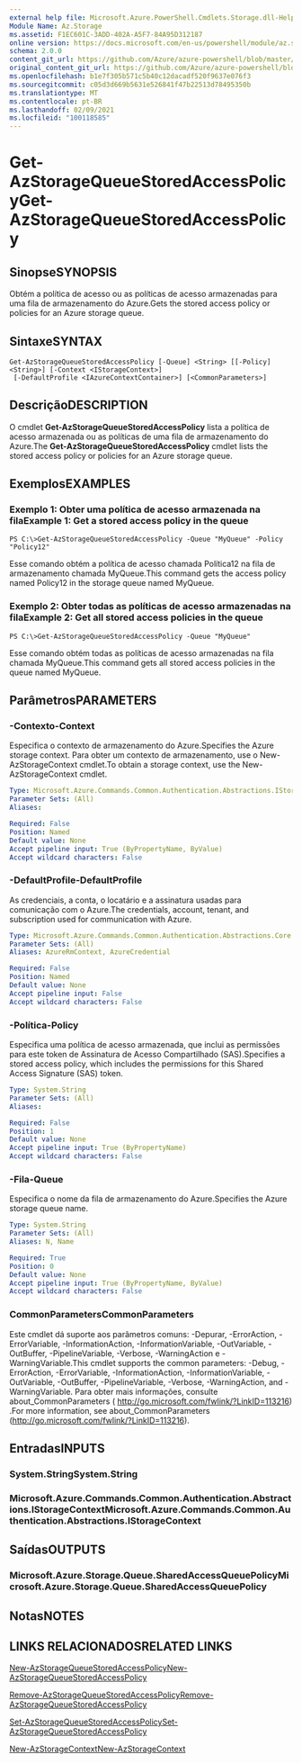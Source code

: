 ```yaml
---
external help file: Microsoft.Azure.PowerShell.Cmdlets.Storage.dll-Help.xml
Module Name: Az.Storage
ms.assetid: F1EC601C-3ADD-402A-A5F7-84A95D312187
online version: https://docs.microsoft.com/en-us/powershell/module/az.storage/get-azstoragequeuestoredaccesspolicy
schema: 2.0.0
content_git_url: https://github.com/Azure/azure-powershell/blob/master/src/Storage/Storage.Management/help/Get-AzStorageQueueStoredAccessPolicy.md
original_content_git_url: https://github.com/Azure/azure-powershell/blob/master/src/Storage/Storage.Management/help/Get-AzStorageQueueStoredAccessPolicy.md
ms.openlocfilehash: b1e7f305b571c5b40c12dacadf520f9637e076f3
ms.sourcegitcommit: c05d3d669b5631e526841f47b22513d78495350b
ms.translationtype: MT
ms.contentlocale: pt-BR
ms.lasthandoff: 02/09/2021
ms.locfileid: "100118585"
---
```

# <span data-ttu-id="ab674-101">Get-AzStorageQueueStoredAccessPolicy</span><span class="sxs-lookup"><span data-stu-id="ab674-101">Get-AzStorageQueueStoredAccessPolicy</span></span>

## <span data-ttu-id="ab674-102">Sinopse</span><span class="sxs-lookup"><span data-stu-id="ab674-102">SYNOPSIS</span></span>
<span data-ttu-id="ab674-103">Obtém a política de acesso ou as políticas de acesso armazenadas para uma fila de armazenamento do Azure.</span><span class="sxs-lookup"><span data-stu-id="ab674-103">Gets the stored access policy or policies for an Azure storage queue.</span></span>

## <span data-ttu-id="ab674-104">Sintaxe</span><span class="sxs-lookup"><span data-stu-id="ab674-104">SYNTAX</span></span>

```
Get-AzStorageQueueStoredAccessPolicy [-Queue] <String> [[-Policy] <String>] [-Context <IStorageContext>]
 [-DefaultProfile <IAzureContextContainer>] [<CommonParameters>]
```

## <span data-ttu-id="ab674-105">Descrição</span><span class="sxs-lookup"><span data-stu-id="ab674-105">DESCRIPTION</span></span>
<span data-ttu-id="ab674-106">O cmdlet **Get-AzStorageQueueStoredAccessPolicy** lista a política de acesso armazenada ou as políticas de uma fila de armazenamento do Azure.</span><span class="sxs-lookup"><span data-stu-id="ab674-106">The **Get-AzStorageQueueStoredAccessPolicy** cmdlet lists the stored access policy or policies for an Azure storage queue.</span></span>

## <span data-ttu-id="ab674-107">Exemplos</span><span class="sxs-lookup"><span data-stu-id="ab674-107">EXAMPLES</span></span>

### <span data-ttu-id="ab674-108">Exemplo 1: Obter uma política de acesso armazenada na fila</span><span class="sxs-lookup"><span data-stu-id="ab674-108">Example 1: Get a stored access policy in the queue</span></span>
```
PS C:\>Get-AzStorageQueueStoredAccessPolicy -Queue "MyQueue" -Policy "Policy12"
```

<span data-ttu-id="ab674-109">Esse comando obtém a política de acesso chamada Política12 na fila de armazenamento chamada MyQueue.</span><span class="sxs-lookup"><span data-stu-id="ab674-109">This command gets the access policy named Policy12 in the storage queue named MyQueue.</span></span>

### <span data-ttu-id="ab674-110">Exemplo 2: Obter todas as políticas de acesso armazenadas na fila</span><span class="sxs-lookup"><span data-stu-id="ab674-110">Example 2: Get all stored access policies in the queue</span></span>
```
PS C:\>Get-AzStorageQueueStoredAccessPolicy -Queue "MyQueue"
```

<span data-ttu-id="ab674-111">Esse comando obtém todas as políticas de acesso armazenadas na fila chamada MyQueue.</span><span class="sxs-lookup"><span data-stu-id="ab674-111">This command gets all stored access policies in the queue named MyQueue.</span></span>

## <span data-ttu-id="ab674-112">Parâmetros</span><span class="sxs-lookup"><span data-stu-id="ab674-112">PARAMETERS</span></span>

### <span data-ttu-id="ab674-113">-Contexto</span><span class="sxs-lookup"><span data-stu-id="ab674-113">-Context</span></span>
<span data-ttu-id="ab674-114">Especifica o contexto de armazenamento do Azure.</span><span class="sxs-lookup"><span data-stu-id="ab674-114">Specifies the Azure storage context.</span></span>
<span data-ttu-id="ab674-115">Para obter um contexto de armazenamento, use o New-AzStorageContext cmdlet.</span><span class="sxs-lookup"><span data-stu-id="ab674-115">To obtain a storage context, use the New-AzStorageContext cmdlet.</span></span>

```yaml
Type: Microsoft.Azure.Commands.Common.Authentication.Abstractions.IStorageContext
Parameter Sets: (All)
Aliases:

Required: False
Position: Named
Default value: None
Accept pipeline input: True (ByPropertyName, ByValue)
Accept wildcard characters: False
```

### <span data-ttu-id="ab674-116">-DefaultProfile</span><span class="sxs-lookup"><span data-stu-id="ab674-116">-DefaultProfile</span></span>
<span data-ttu-id="ab674-117">As credenciais, a conta, o locatário e a assinatura usadas para comunicação com o Azure.</span><span class="sxs-lookup"><span data-stu-id="ab674-117">The credentials, account, tenant, and subscription used for communication with Azure.</span></span>

```yaml
Type: Microsoft.Azure.Commands.Common.Authentication.Abstractions.Core.IAzureContextContainer
Parameter Sets: (All)
Aliases: AzureRmContext, AzureCredential

Required: False
Position: Named
Default value: None
Accept pipeline input: False
Accept wildcard characters: False
```

### <span data-ttu-id="ab674-118">-Política</span><span class="sxs-lookup"><span data-stu-id="ab674-118">-Policy</span></span>
<span data-ttu-id="ab674-119">Especifica uma política de acesso armazenada, que inclui as permissões para este token de Assinatura de Acesso Compartilhado (SAS).</span><span class="sxs-lookup"><span data-stu-id="ab674-119">Specifies a stored access policy, which includes the permissions for this Shared Access Signature (SAS) token.</span></span>

```yaml
Type: System.String
Parameter Sets: (All)
Aliases:

Required: False
Position: 1
Default value: None
Accept pipeline input: True (ByPropertyName)
Accept wildcard characters: False
```

### <span data-ttu-id="ab674-120">-Fila</span><span class="sxs-lookup"><span data-stu-id="ab674-120">-Queue</span></span>
<span data-ttu-id="ab674-121">Especifica o nome da fila de armazenamento do Azure.</span><span class="sxs-lookup"><span data-stu-id="ab674-121">Specifies the Azure storage queue name.</span></span>

```yaml
Type: System.String
Parameter Sets: (All)
Aliases: N, Name

Required: True
Position: 0
Default value: None
Accept pipeline input: True (ByPropertyName, ByValue)
Accept wildcard characters: False
```

### <span data-ttu-id="ab674-122">CommonParameters</span><span class="sxs-lookup"><span data-stu-id="ab674-122">CommonParameters</span></span>
<span data-ttu-id="ab674-123">Este cmdlet dá suporte aos parâmetros comuns: -Depurar, -ErrorAction, -ErrorVariable, -InformationAction, -InformationVariable, -OutVariable, -OutBuffer, -PipelineVariable, -Verbose, -WarningAction e -WarningVariable.</span><span class="sxs-lookup"><span data-stu-id="ab674-123">This cmdlet supports the common parameters: -Debug, -ErrorAction, -ErrorVariable, -InformationAction, -InformationVariable, -OutVariable, -OutBuffer, -PipelineVariable, -Verbose, -WarningAction, and -WarningVariable.</span></span> <span data-ttu-id="ab674-124">Para obter mais informações, consulte about_CommonParameters ( http://go.microsoft.com/fwlink/?LinkID=113216) .</span><span class="sxs-lookup"><span data-stu-id="ab674-124">For more information, see about_CommonParameters (http://go.microsoft.com/fwlink/?LinkID=113216).</span></span>

## <span data-ttu-id="ab674-125">Entradas</span><span class="sxs-lookup"><span data-stu-id="ab674-125">INPUTS</span></span>

### <span data-ttu-id="ab674-126">System.String</span><span class="sxs-lookup"><span data-stu-id="ab674-126">System.String</span></span>

### <span data-ttu-id="ab674-127">Microsoft.Azure.Commands.Common.Authentication.Abstractions.IStorageContext</span><span class="sxs-lookup"><span data-stu-id="ab674-127">Microsoft.Azure.Commands.Common.Authentication.Abstractions.IStorageContext</span></span>

## <span data-ttu-id="ab674-128">Saídas</span><span class="sxs-lookup"><span data-stu-id="ab674-128">OUTPUTS</span></span>

### <span data-ttu-id="ab674-129">Microsoft.Azure.Storage.Queue.SharedAccessQueuePolicy</span><span class="sxs-lookup"><span data-stu-id="ab674-129">Microsoft.Azure.Storage.Queue.SharedAccessQueuePolicy</span></span>

## <span data-ttu-id="ab674-130">Notas</span><span class="sxs-lookup"><span data-stu-id="ab674-130">NOTES</span></span>

## <span data-ttu-id="ab674-131">LINKS RELACIONADOS</span><span class="sxs-lookup"><span data-stu-id="ab674-131">RELATED LINKS</span></span>

[<span data-ttu-id="ab674-132">New-AzStorageQueueStoredAccessPolicy</span><span class="sxs-lookup"><span data-stu-id="ab674-132">New-AzStorageQueueStoredAccessPolicy</span></span>](./New-AzStorageQueueStoredAccessPolicy.md)

[<span data-ttu-id="ab674-133">Remove-AzStorageQueueStoredAccessPolicy</span><span class="sxs-lookup"><span data-stu-id="ab674-133">Remove-AzStorageQueueStoredAccessPolicy</span></span>](./Remove-AzStorageQueueStoredAccessPolicy.md)

[<span data-ttu-id="ab674-134">Set-AzStorageQueueStoredAccessPolicy</span><span class="sxs-lookup"><span data-stu-id="ab674-134">Set-AzStorageQueueStoredAccessPolicy</span></span>](./Set-AzStorageQueueStoredAccessPolicy.md)

[<span data-ttu-id="ab674-135">New-AzStorageContext</span><span class="sxs-lookup"><span data-stu-id="ab674-135">New-AzStorageContext</span></span>](./New-AzStorageContext.md)


